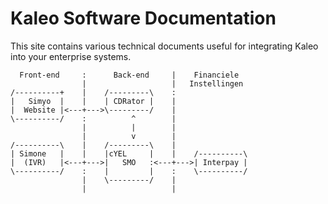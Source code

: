 # Kaleo Software Documentation

This site contains various technical documents useful for integrating Kaleo into your enterprise systems.

```ditaa
  Front-end     :      Back-end     |    Financiele
                |                   |   Instellingen
/----------+    |    /---------\    :
|   Simyo  |    |    | CDRator |    |
|  Website |<---+--->\---------/    |
\----------/    :          ^        |
                |          |        |
                |          v        |
/----------\    |    /---------\    |
| Simone   |    |    |cYEL     |    |    /----------\
|  (IVR)   |<---+--->|   SMO   :<---+--->| Interpay |
\----------/    :    |         |    :    \----------/
                |    \---------/    |
                |                   |
```


